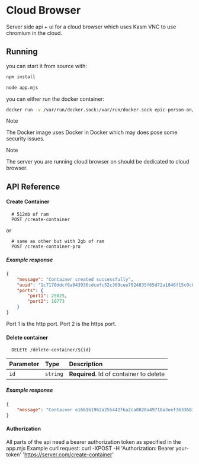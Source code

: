 

# Cloud Browser 

Server side api + ui for a cloud browser which uses Kasm VNC to use chromium in the cloud.

## Running

you can start it from source with:
```bash
npm install

node app.mjs
```

you can either run the docker container:
```bash
docker run -v /var/run/docker.sock:/var/run/docker.sock epic-person-on/cloud-browser:latest 
```
> [!NOTE]  
> The Docker image uses Docker in Docker which may does pose some security issues.

> [!NOTE]
> The server you are running cloud browser on should be dedicated to cloud browser.

## API Reference

#### Create Container

```http
  # 512mb of ram
  POST /create-container
```
or
```http
  # same as other but with 2gb of ram
  POST /create-container-pro
```
##### Example response

```json
{
    "message": "Container created successfully",
    "uuid": "1c7170ddcf6a843936cdcefc52c369cee7024835f65d72a1846f15c0c0bf852a",
    "ports": {
        "port1": 25025,
        "port2": 10773
    }
}
```

Port 1 is the http port. 
Port 2 is the https port.


#### Delete container

```http
  DELETE /delete-container/${id}
```

| Parameter | Type     | Description                       |
| :-------- | :------- | :-------------------------------- |
| `id`      | `string` | **Required**. Id of container to delete |

##### Example response

```json
{
    "message": "Container e1661b1962a255442f6a2ca0828a49718a3eef363368122cdb5bbdf35d0ac75a deleted successfully"
}
```

#### Authorization

All parts of the api need a bearer authorization token as specified in the app.mjs
Example curl request:
curl -XPOST -H 'Authorization: Bearer your-token' 'https://server.com/create-container'

